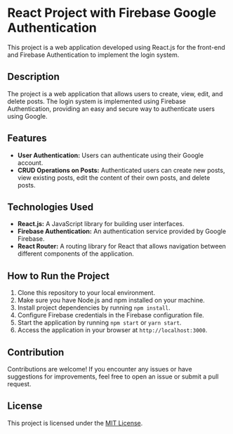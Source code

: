 # React Project with Firebase Google Authentication

This project is a web application developed using React.js for the front-end and Firebase Authentication to implement the login system.

## Description

The project is a web application that allows users to create, view, edit, and delete posts. The login system is implemented using Firebase Authentication, providing an easy and secure way to authenticate users using Google.

## Features

- **User Authentication:** Users can authenticate using their Google account.
- **CRUD Operations on Posts:** Authenticated users can create new posts, view existing posts, edit the content of their own posts, and delete posts.

## Technologies Used

- **React.js:** A JavaScript library for building user interfaces.
- **Firebase Authentication:** An authentication service provided by Google Firebase.
- **React Router:** A routing library for React that allows navigation between different components of the application.

## How to Run the Project

1. Clone this repository to your local environment.
2. Make sure you have Node.js and npm installed on your machine.
3. Install project dependencies by running `npm install`.
4. Configure Firebase credentials in the Firebase configuration file.
5. Start the application by running `npm start` or `yarn start`.
6. Access the application in your browser at `http://localhost:3000`.

## Contribution

Contributions are welcome! If you encounter any issues or have suggestions for improvements, feel free to open an issue or submit a pull request.

## License

This project is licensed under the [MIT License](LICENSE).
